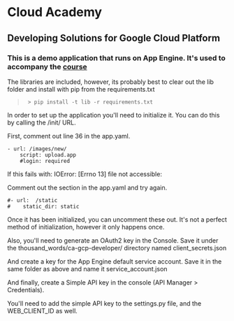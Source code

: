 # Cloud Academy

## Developing Solutions for Google Cloud Platform

### This is a demo application that runs on App Engine. It's used to accompany the [course](https://cloudacademy.com/google/developing-solutions-for-google-cloud-platform-course/)

The libraries are included, however, its probably best to clear out the lib folder and install with pip from the requirements.txt

> ` > pip install -t lib -r requirements.txt`

In order to set up the application you'll need to initialize it.
You can do this by calling the /init/ URL.

First, comment out line 36 in the app.yaml.
~~~~
- url: /images/new/
    script: upload.app
    #login: required
~~~~

If this fails with: IOError: [Errno 13] file not accessible:

Comment out the section in the app.yaml and try again.
~~~~
#- url:  /static
#    static_dir: static
~~~~

Once it has been initialized, you can uncomment these out. It's not a perfect method of initialization, however it only happens once.

Also, you'll need to generate an OAuth2 key in the Console.
Save it under the thousand_words/ca-gcp-developer/ directory named client_secrets.json

And create a key for the App Engine default service account. Save it in the same folder as above and name it service_account.json

And finally, create a Simple API key in the console (API Manager > Credentials).

You'll need to add the simple API key to the settings.py file, and the WEB_CLIENT_ID as well.
